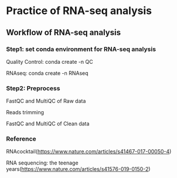 # Practice of RNA-seq analysis

## Workflow of RNA-seq analysis

### Step1: set conda environment for RNA-seq analysis

Quality Control: conda create -n QC

RNAseq: conda create -n RNAseq

### Step2: Preprocess

FastQC and MultiQC of Raw data

Reads trimming

FastQC and MultiQC of Clean data


### Reference

RNAcocktail(https://www.nature.com/articles/s41467-017-00050-4)

RNA sequencing: the teenage years(https://www.nature.com/articles/s41576-019-0150-2)

